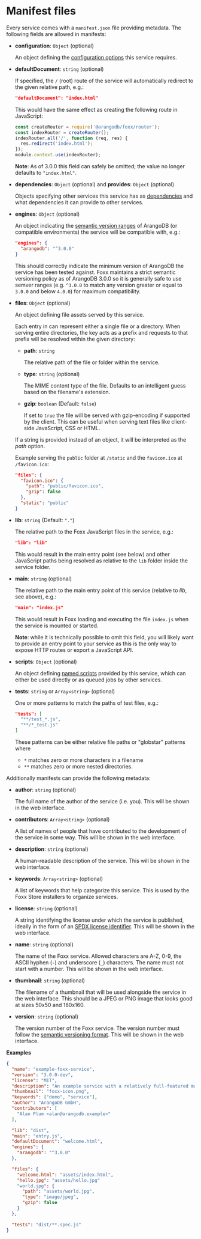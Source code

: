 Manifest files
==============

Every service comes with a `manifest.json` file providing metadata. The following fields are allowed in manifests:

* **configuration**: `Object` (optional)

  An object defining the [configuration options](Configuration.md) this service requires.
  <!-- TODO: examples -->

* **defaultDocument**: `string` (optional)

  If specified, the `/` (root) route of the service will automatically redirect to the given relative path, e.g.:

  ```json
  "defaultDocument": "index.html"
  ```

  This would have the same effect as creating the following route in JavaScript:

  ```js
  const createRouter = require('@arangodb/foxx/router');
  const indexRouter = createRouter();
  indexRouter.all('/', function (req, res) {
    res.redirect('index.html');
  });
  module.context.use(indexRouter);
  ```

  **Note**: As of 3.0.0 this field can safely be omitted; the value no longer defaults to `"index.html"`.

* **dependencies**: `Object` (optional) and **provides**: `Object` (optional)

  Objects specifying other services this service has as [dependencies](Dependencies.md) and what dependencies it can provide to other services.

* **engines**: `Object` (optional)

  An object indicating the [semantic version ranges](http://semver.org) of ArangoDB (or compatible environments) the service will be compatible with, e.g.:

  ```json
  "engines": {
    "arangodb": "^3.0.0"
  }
  ```

  This should correctly indicate the minimum version of ArangoDB the service has been tested against. Foxx maintains a strict semantic versioning policy as of ArangoDB 3.0.0 so it is generally safe to use semver ranges (e.g. `^3.0.0` to match any version greater or equal to `3.0.0` and below `4.0.0`) for maximum compatibility.

* **files**: `Object` (optional)

  An object defining file assets served by this service.

  Each entry in can represent either a single file or a directory. When serving entire directories, the key acts as a prefix and requests to that prefix will be resolved within the given directory:

  * **path**: `string`

    The relative path of the file or folder within the service.

  * **type**: `string` (optional)

    The MIME content type of the file. Defaults to an intelligent guess based on the filename's extension.

  * **gzip**: `boolean` (Default: `false`)

    If set to `true` the file will be served with gzip-encoding if supported by the client. This can be useful when serving text files like client-side JavaScript, CSS or HTML.

  If a string is provided instead of an object, it will be interpreted as the *path* option.

  Example serving the `public` folder at `/static` and the `favicon.ico` at `/favicon.ico`:

  ```json
  "files": {
    "favicon.ico": {
      "path": "public/favicon.ico",
      "gzip": false
    },
    "static": "public"
  }
  ```


* **lib**: `string` (Default: `"."`)

  The relative path to the Foxx JavaScript files in the service, e.g.:

  ```json
  "lib": "lib"
  ```

  This would result in the main entry point (see below) and other JavaScript paths being resolved as relative to the `lib` folder inside the service folder.

* **main**: `string` (optional)

  The relative path to the main entry point of this service (relative to *lib*, see above), e.g.:

  ```json
  "main": "index.js"
  ```

  This would result in Foxx loading and executing the file `index.js` when the service is mounted or started.

  **Note**: while it is technically possible to omit this field, you will likely want to provide an entry point to your service as this is the only way to expose HTTP routes or export a JavaScript API.

* **scripts**: `Object` (optional)

  An object defining [named scripts](Scripts.md) provided by this service, which can either be used directly or as queued jobs by other services.

* **tests**: `string` or `Array<string>` (optional)

  One or more patterns to match the paths of test files, e.g.:

  ```json
  "tests": [
    "**/test_*.js",
    "**/*_test.js"
  ]
  ```

  These patterns can be either relative file paths or "globstar" patterns where

  * `*` matches zero or more characters in a filename
  * `**` matches zero or more nested directories.


Additionally manifests can provide the following metadata:

* **author**: `string` (optional)

  The full name of the author of the service (i.e. you). This will be shown in the web interface.

* **contributors**: `Array<string>` (optional)

  A list of names of people that have contributed to the development of the service in some way. This will be shown in the web interface.

* **description**: `string` (optional)

  A human-readable description of the service. This will be shown in the web interface.

* **keywords**: `Array<string>` (optional)

  A list of keywords that help categorize this service. This is used by the Foxx Store installers to organize services.

* **license**: `string` (optional)

  A string identifying the license under which the service is published, ideally in the form of an [SPDX license identifier](https://spdx.org/licenses). This will be shown in the web interface.

* **name**: `string` (optional)

  The name of the Foxx service. Allowed characters are A-Z, 0-9, the ASCII hyphen (`-`) and underscore (`_`) characters. The name must not start with a number. This will be shown in the web interface.

* **thumbnail**: `string` (optional)

  The filename of a thumbnail that will be used alongside the service in the web interface. This should be a JPEG or PNG image that looks good at sizes 50x50 and 160x160.

* **version**: `string` (optional)

  The version number of the Foxx service. The version number must follow the [semantic versioning format](http://semver.org). This will be shown in the web interface.

**Examples**

```json
{
  "name": "example-foxx-service",
  "version": "3.0.0-dev",
  "license": "MIT",
  "description": "An example service with a relatively full-featured manifest.",
  "thumbnail": "foxx-icon.png",
  "keywords": ["demo", "service"],
  "author": "ArangoDB GmbH",
  "contributors": [
    "Alan Plum <alan@arangodb.example>"
  ],

  "lib": "dist",
  "main": "entry.js",
  "defaultDocument": "welcome.html",
  "engines": {
    "arangodb": "^3.0.0"
  },

  "files": {
    "welcome.html": "assets/index.html",
    "hello.jpg": "assets/hello.jpg"
    "world.jpg": {
      "path": "assets/world.jpg",
      "type": "image/jpeg",
      "gzip": false
    }
  },

  "tests": "dist/**.spec.js"
}
```
